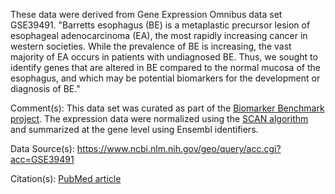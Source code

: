 These data were derived from Gene Expression Omnibus data set GSE39491. "Barretts esophagus (BE) is a metaplastic precursor lesion of esophageal adenocarcinoma (EA), the most rapidly increasing cancer in western societies. While the prevalence of BE is increasing, the vast majority of EA occurs in patients with undiagnosed BE. Thus, we sought to identify genes that are altered in BE compared to the normal mucosa of the esophagus, and which may be potential biomarkers for the development or diagnosis of BE."

Comment(s): This data set was curated as part of the [Biomarker Benchmark project](https://osf.io/ssk3t/). The expression data were normalized using the [SCAN algorithm](https://bioconductor.org/packages/release/bioc/html/SCAN.UPC.html) and summarized at the gene level using Ensembl identifiers.
 
Data Source(s): https://www.ncbi.nlm.nih.gov/geo/query/acc.cgi?acc=GSE39491

Citation(s): [PubMed article](https://www.ncbi.nlm.nih.gov/pubmed/24714516)
